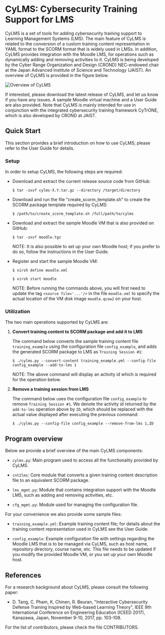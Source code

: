 # CyLMS: Cybersecurity Training Support for LMS

CyLMS is a set of tools for adding cybersecurity training support to
Learning Management Systems (LMS). The main feature of CyLMS is
related to the conversion of a custom training content representation
in YAML format to the SCORM format that is widely used in LMSs. In
addition, CyLMS provides integration with the Moodle LMS, for
operations such as dynamically adding and removing activities to
it. CyLMS is being developed by the Cyber Range Organization and
Design (CROND) NEC-endowed chair at the Japan Advanced Institute of
Science and Technology (JAIST). An overview of CyLMS is provided in
the figure below.

![Overview of CyLMS](https://github.com/crond-jaist/cnt2lms/blob/master/cylms_overview.png)

If interested, please download the latest release of CyLMS, and let us
know if you have any issues. A sample Moodle virtual machine and a
User Guide are also provided. Note that CyLMS is mainly intended for
use in conjunction with the integrated cybersecurity training
framework CyTrONE, which is also developed by CROND at JAIST.


## Quick Start

This section provides a brief introduction on how to use CyLMS; please
refer to the User Guide for details.

### Setup

In order to setup CyLMS, the following steps are required:

* Download and extract the current release source code from GitHub:

  `$ tar -zxvf cylms-X.Y.tar.gz --directory /target/directory`

* Download and run the file "create_scorm_template.sh" to create the
  SCORM package template required by CyLMS:

  `$ /path/to/create_scorm_template.sh /full/path/to/cylms`

* Download and extract the sample Moodle VM that is also provided on
  GitHub:

  `$ tar -zxvf moodle.tgz`

  NOTE: It is also possible to set up your own Moodle host; if you
  prefer to do so, follow the instructions in the User Guide.

* Register and start the sample Moodle VM:
 
  `$ virsh define moodle.xml`

  `$ virsh start moodle`

  NOTE: Before running the commands above, you will first need to
  update the tag `<source file='...'/>` in the file `moodle.xml` to
  specify the actual location of the VM disk image `moodle.qcow2` on
  your host.

### Utilization

The two main operations supported by CyLMS are:

1. **Convert training content to SCORM package and add it to LMS**

   The command below converts the sample training content file
   `training_example` using the configuration file `config_example`,
   and adds the generated SCORM package to LMS as `Training Session
   #1`:

   `$ ./cylms.py --convert-content training_example.yml --config-file config_example
--add-to-lms 1`

   NOTE: The above command will display an activity id which is
   required for the operation below.

2. **Remove a training session from LMS**

   The command below uses the configuration file `config_example` to
   remove `Training Session #1`. We denote the activity id returned by
   the `add-to-lms` operation above by `ID`, which should be replaced
   with the actual value displayed after executing the previous
   command:

   `$ ./cylms.py --config-file config_example --remove-from-lms 1,ID`


## Program overview

Below we provide a brief overview of the main CyLMS components:

* `cylms.py`: Main program used to access all the functionality
  provided by CyLMS.

* `cnt2lms`: Core module that converts a given training content
  description file to an equivalent SCORM package.

* `lms_mgmt.py`: Module that contains integration support with the
  Moodle LMS, such as adding and removing activities, etc.

* `cfg_mgmt.py`: Module used for managing the configuration file.

For your convenience we also provide some sample files:

* `training_example.yml`: Example training content file; for details
  about the training content representation used in CyLMS see the User
  Guide.

* `config_example`: Example configuration file with settings regarding
  the Moodle LMS that is to be managed via CyLMS, such as host name,
  repository directory, course name, etc. This file needs to be
  updated if you modify the provided Moodle VM, or you set up your own
  Moodle host.


## References

For a research background about CyLMS, please consult the following paper:

* D. Tang, C. Pham, K. Chinen, R. Beuran, "Interactive Cybersecurity
  Defense Training Inspired by Web-based Learning Theory", IEEE 9th
  International Conference on Engineering Education (ICEED 2017),
  Kanazawa, Japan, November 9-10, 2017, pp. 103-108.

For the list of contributors, please check the file CONTRIBUTORS.
